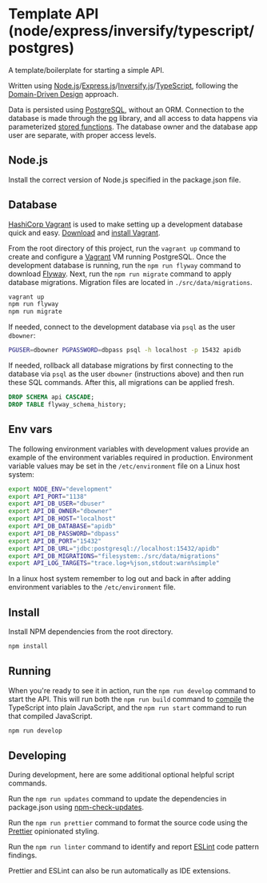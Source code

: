 # Template API (node/express/inversify/typescript/postgres)  

A template/boilerplate for starting a simple API.  

Written using [Node.js](https://nodejs.org/)/[Express.js](https://expressjs.com/)/[Inversify.js](https://inversify.io/)/[TypeScript](https://www.typescriptlang.org/), following the [Domain-Driven Design](https://khalilstemmler.com/articles/domain-driven-design-intro/) approach.  

Data is persisted using [PostgreSQL](https://www.postgresql.org/), without an ORM. Connection to the database is made through the [pg](https://github.com/brianc/node-postgres) library, and all access to data happens via parameterized [stored functions](https://www.postgresql.org/docs/current/xfunc.html). The database owner and the database app user are separate, with proper access levels.  

## Node.js  

Install the correct version of Node.js specified in the package.json file.  

## Database  

[HashiCorp Vagrant](https://www.vagrantup.com/) is used to make setting up a development database quick and easy. [Download](https://www.vagrantup.com/downloads) and [install Vagrant](https://learn.hashicorp.com/tutorials/vagrant/getting-started-install?in=vagrant/getting-started).  

From the root directory of this project, run the `vagrant up` command to create and configure a [Vagrant](https://www.vagrantup.com/intro) VM running PostgreSQL. Once the development database is running, run the `npm run flyway` command to download [Flyway](https://flywaydb.org/documentation/). Next, run the `npm run migrate` command to apply database migrations. Migration files are located in `./src/data/migrations`.  

```bash
vagrant up
npm run flyway
npm run migrate
```

If needed, connect to the development database via `psql` as the user `dbowner`:  

```bash
PGUSER=dbowner PGPASSWORD=dbpass psql -h localhost -p 15432 apidb
```

If needed, rollback all database migrations by first connecting to the database via `psql` as the user `dbowner` (instructions above) and then run these SQL commands. After this, all migrations can be applied fresh.  

```sql
DROP SCHEMA api CASCADE;
DROP TABLE flyway_schema_history;
```

## Env vars  

The following environment variables with development values provide an example of the environment variables required in production. Environment variable values may be set in the `/etc/environment` file on a Linux host system:  

```bash
export NODE_ENV="development"
export API_PORT="1138"
export API_DB_USER="dbuser"
export API_DB_OWNER="dbowner"
export API_DB_HOST="localhost"
export API_DB_DATABASE="apidb"
export API_DB_PASSWORD="dbpass"
export API_DB_PORT="15432"
export API_DB_URL="jdbc:postgresql://localhost:15432/apidb"
export API_DB_MIGRATIONS="filesystem:./src/data/migrations"
export API_LOG_TARGETS="trace.log+%json,stdout:warn%simple"
```

In a linux host system remember to log out and back in after adding environment variables to the `/etc/environment` file.  

## Install  

Install NPM dependencies from the root directory.  

```bash
npm install
```

## Running  

When you're ready to see it in action, run the `npm run develop` command to start the API. This will run both the `npm run build` command to [compile](https://www.typescriptlang.org/docs/handbook/2/basic-types.html#tsc-the-typescript-compiler) the TypeScript into plain JavaScript, and the `npm run start` command to run that compiled JavaScript.  

```bash
npm run develop
```

## Developing  

During development, here are some additional optional helpful script commands.  

Run the `npm run updates` command to update the dependencies in package.json using [npm-check-updates](https://www.npmjs.com/package/npm-check-updates).  

Run the `npm run prettier` command to format the source code using the [Prettier](https://prettier.io/docs/en/index.html) opinionated styling.  

Run the `npm run linter` command to identify and report [ESLint](https://eslint.org/docs/user-guide/getting-started) code pattern findings.  

Prettier and ESLint can also be run automatically as IDE extensions.  
